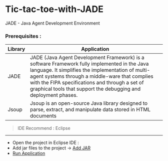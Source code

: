 # Tic-tac-toe-with-JADE
JADE - Java Agent Development Environment
### Prerequisites :
Library | Application
----|-----
JADE | JADE (Java Agent Development Framework) is a software Framework fully implemented in the Java language. It simplifies the implementation of multi-agent systems through a middle-ware that complies with the FIPA specifications and through a set of graphical tools that support the debugging and deployment phases.
Jsoup|Jsoup is an open-source Java library designed to parse, extract, and manipulate data stored in HTML documents

> IDE Recommend : Eclipse
___

+ Open the project in Eclipse IDE :
+ Add jar files to the project -> [Add JAR](https://stackoverflow.com/questions/3280353/how-to-import-a-jar-in-eclipse)
+ [Run Application](https://wrjih.wordpress.com/2008/11/29/running-jade-under-eclipse/)
